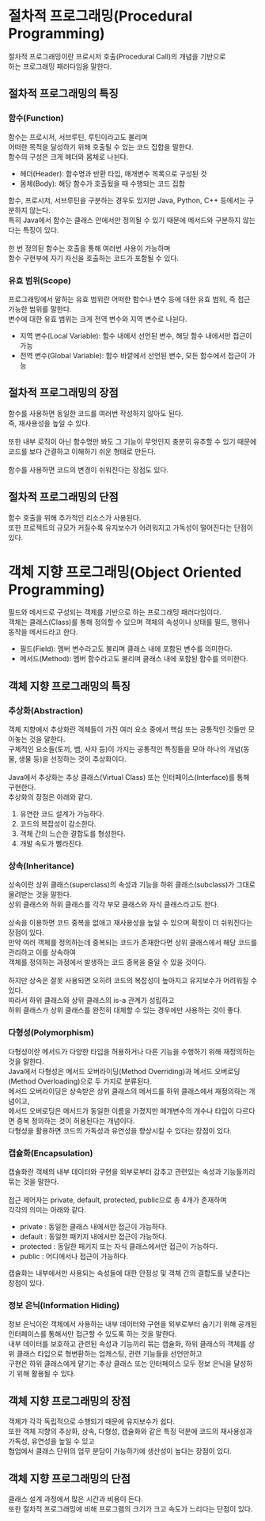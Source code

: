 # 절차적 프로그래밍(Procedural Programming)
절차적 프로그래밍이란 프로시저 호출(Procedural Call)의 개념을 기반으로<br/>
하는 프로그래밍 패러다임을 말한다.
## 절차적 프로그래밍의 특징
### 함수(Function)
함수는 프로시저, 서브루틴, 루틴이라고도 불리며<br/>
어떠한 목적을 달성하기 위해 호출될 수 있는 코드 집합을 말한다.<br/>
함수의 구성은 크게 헤더와 몸체로 나뉜다.

- 헤더(Header): 함수명과 반환 타입, 매개변수 목록으로 구성된 것
- 몸체(Body): 해당 함수가 호출됬을 때 수행되는 코드 집합

함수, 프로시저, 서브루틴을 구분하는 경우도 있지만 Java, Python, C++ 등에서는 구분하지 않는다.<br/>
특히 Java에서 함수는 클래스 안에서만 정의될 수 있기 때문에 메서드와 구분하지 않는다는 특징이 있다.<br/>
<br/>
한 번 정의된 함수는 호출을 통해 여러번 사용이 가능하며<br/>
함수 구현부에 자기 자신을 호출하는 코드가 포함될 수 있다.

### 유효 범위(Scope)
프로그래밍에서 말하는 유효 범위란 어떠한 함수나 변수 등에 대한 유효 범위, 즉 접근 가능한 범위를 말한다.<br/>
변수에 대한 유효 범위는 크게 전역 변수와 지역 변수로 나뉜다.

- 지역 변수(Local Variable): 함수 내에서 선언된 변수, 해당 함수 내에서만 접근이 가능
- 전역 변수(Global Variable): 함수 바깥에서 선언된 변수, 모든 함수에서 접근이 가능

## 절차적 프로그래밍의 장점
함수를 사용하면 동일한 코드를 여러번 작성하지 않아도 된다.<br/>
즉, 재사용성을 높일 수 있다.<br/>
<br/>
또한 내부 로직이 아닌 함수명만 봐도 그 기능이 무엇인지 충분히 유추할 수 있기 때문에<br/>
코드를 보다 간결하고 이해하기 쉬운 형태로 만든다.<br/>
<br/>
함수를 사용하면 코드의 변경이 쉬워진다는 장점도 있다.

## 절차적 프로그래밍의 단점
함수 호출을 위해 추가적인 리소스가 사용된다.<br/>
또한 프로젝트의 규모가 커질수록 유지보수가 어려워지고 가독성이 떨어진다는 단점이 있다.<br/>
# 객체 지향 프로그래밍(Object Oriented Programming)
필드와 메서드로 구성되는 객체를 기반으로 하는 프로그래밍 패러다임이다.<br/>
객체는 클래스(Class)를 통해 정의할 수 있으며 객체의 속성이나 상태를 필드, 행위나 동작을 메서드라고 한다.

- 필드(Field): 멤버 변수라고도 불리며 클래스 내에 포함된 변수를 의미한다.
- 메서드(Method): 멤버 함수라고도 불리며 클래스 내에 포함된 함수를 의미한다.
## 객체 지향 프로그래밍의 특징
### 추상화(Abstraction)
객체 지향에서 추상화란 객체들이 가진 여러 요소 중에서 핵심 또는 공통적인 것들만 모아놓는 것을 말한다.<br/>
구체적인 요소들(토끼, 뱀, 사자 등)이 가지는 공통적인 특징들을 모아 하나의 개념(동물, 생물 등)을 선정하는 것이 추상화이다.<br/>
<br/>
Java에서 추상화는 추상 클래스(Virtual Class) 또는 인터페이스(Interface)를 통해 구현한다.<br/>
추상화의 장점은 아래와 같다.

1. 유연한 코드 설계가 가능하다.
2. 코드의 복잡성이 감소한다.
3. 객체 간의 느슨한 결합도를 형성한다.
4. 개발 속도가 빨라진다.

### 상속(Inheritance)
상속이란 상위 클래스(superclass)의 속성과 기능을 하위 클래스(subclass)가 그대로 물려받는 것을 말한다.<br/>
상위 클래스와 하위 클래스를 각각 부모 클래스와 자식 클래스라고도 한다.<br/>
<br/>
상속을 이용하면 코드 중복을 없애고 재사용성을 높일 수 있으며 확장이 더 쉬워진다는 장점이 있다.<br/>
만약 여러 객체를 정의하는데 중복되는 코드가 존재한다면 상위 클래스에서 해당 코드를 관리하고 이를 상속하여<br/>
객체를 정의하는 과정에서 발생하는 코드 중복을 줄일 수 있을 것이다.<br/>
<br/>
하지만 상속은 잘못 사용되면 오히려 코드의 복잡성이 높아지고 유지보수가 어려워질 수 있다.<br/>
따라서 하위 클래스와 상위 클래스의 is-a 관계가 성립하고<br/>
하위 클래스가 상위 클래스를 완전히 대체할 수 있는 경우에만 사용하는 것이 좋다.

### 다형성(Polymorphism)
다형성이란 메서드가 다양한 타입을 허용하거나 다른 기능을 수행하기 위해 재정의하는 것을 말한다.<br/>
Java에서 다형성은 메서드 오버라이딩(Method Overriding)과 메서드 오버로딩(Method Overloading)으로 두 가지로 분류된다.<br/>
메서드 오버라이딩은 상속받은 상위 클래스의 메서드를 하위 클래스에서 재정의하는 개념이고,<br/>
메서드 오버로딩은 메서드가 동일한 이름을 가졌지만 매개변수의 개수나 타입이 다르다면 중복 정의하는 것이 허용된다는 개념이다.<br/>
다형성을 활용하면 코드의 가독성과 유연성을 향상시킬 수 있다는 장점이 있다.

### 캡슐화(Encapsulation)
캡슐화란 객체의 내부 데이터와 구현을 외부로부터 감추고 관련있는 속성과 기능들끼리 묶는 것을 말한다.<br/>
<br/>
접근 제어자는 private, default, protected, public으로 총 4개가 존재하며<br/>
각각의 의미는 아래와 같다.

- private : 동일한 클래스 내에서만 접근이 가능하다.
- default : 동일한 패키지 내에서만 접근이 가능하다.
- protected : 동일한 패키지 또는 자식 클래스에서만 접근이 가능하다.
- public : 어디에서나 접근이 가능하다.

캡슐화는 내부에서만 사용되는 속성들에 대한 안정성 및 객체 간의 결합도를 낮춘다는 장점이 있다.

### 정보 은닉(Information Hiding)
정보 은닉이란 객체에서 사용하는 내부 데이터와 구현을 외부로부터 숨기기 위해 공개된 인터페이스를 통해서만 접근할 수 있도록 하는 것을 말한다.<br/>
내부 데이터를 보호하고 관련된 속성과 기능끼리 묶는 캡슐화, 하위 클래스의 객체를 상위 클래스 타입으로 형변환하는 업캐스팅, 관련 기능들을 선언만하고<br/>
구현은 하위 클래스에게 맡기는 추상 클래스 또는 인터페이스 모두 정보 은닉을 달성하기 위해 활용될 수 있다.

## 객체 지향 프로그래밍의 장점
객체가 각각 독립적으로 수행되기 때문에 유지보수가 쉽다.<br/>
또한 객체 지향의 추상화, 상속, 다형성, 캡슐화와 같은 특징 덕분에 코드의 재사용성과 가독성, 유연성을 높일 수 있고<br/>
협업에서 클래스 단위의 업무 분담이 가능하기에 생산성이 높다는 장점이 있다.
## 객체 지향 프로그래밍의 단점
클래스 설계 과정에서 많은 시간과 비용이 든다.<br/>
또한 절차적 프로그래밍에 비해 프로그램의 크기가 크고 속도가 느리다는 단점이 있다.